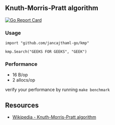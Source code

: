 ## Knuth-Morris-Pratt algorithm

[![Go Report Card](https://goreportcard.com/badge/jancajthaml-go/kmp)](https://goreportcard.com/report/jancajthaml-go/kmp)

### Usage ###

```
import "github.com/jancajthaml-go/kmp"

kmp.Search("GEEKS FOR GEEKS", "GEEK")
```

### Performance ###

- 16 B/op
- 2 allocs/op

verify your performance by running `make benchmark`

## Resources

* [Wikipedia - Knuth-Morris-Pratt algorithm](https://en.wikipedia.org/wiki/Knuth%E2%80%93Morris%E2%80%93Pratt_algorithm)
